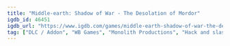 ```yaml
---
title: "Middle-earth: Shadow of War - The Desolation of Mordor"
igdb_id: 46451
igdb_url: "https://www.igdb.com/games/middle-earth-shadow-of-war-the-desolation-of-mordor"
tag: ["DLC / Addon", "WB Games", "Monolith Productions", "Hack and slash/Beat 'em up", "Adventure", "Single player", "First person", "Third person", "Fantasy"]
---
```

